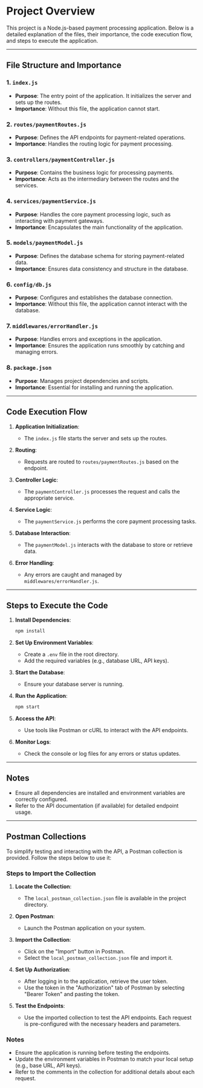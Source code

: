 # Project Overview

This project is a Node.js-based payment processing application. Below is a detailed explanation of the files, their importance, the code execution flow, and steps to execute the application.

---

## File Structure and Importance

### 1. `index.js`
- **Purpose**: The entry point of the application. It initializes the server and sets up the routes.
- **Importance**: Without this file, the application cannot start.

### 2. `routes/paymentRoutes.js`
- **Purpose**: Defines the API endpoints for payment-related operations.
- **Importance**: Handles the routing logic for payment processing.

### 3. `controllers/paymentController.js`
- **Purpose**: Contains the business logic for processing payments.
- **Importance**: Acts as the intermediary between the routes and the services.

### 4. `services/paymentService.js`
- **Purpose**: Handles the core payment processing logic, such as interacting with payment gateways.
- **Importance**: Encapsulates the main functionality of the application.

### 5. `models/paymentModel.js`
- **Purpose**: Defines the database schema for storing payment-related data.
- **Importance**: Ensures data consistency and structure in the database.

### 6. `config/db.js`
- **Purpose**: Configures and establishes the database connection.
- **Importance**: Without this file, the application cannot interact with the database.

### 7. `middlewares/errorHandler.js`
- **Purpose**: Handles errors and exceptions in the application.
- **Importance**: Ensures the application runs smoothly by catching and managing errors.

### 8. `package.json`
- **Purpose**: Manages project dependencies and scripts.
- **Importance**: Essential for installing and running the application.

---

## Code Execution Flow

1. **Application Initialization**:
    - The `index.js` file starts the server and sets up the routes.

2. **Routing**:
    - Requests are routed to `routes/paymentRoutes.js` based on the endpoint.

3. **Controller Logic**:
    - The `paymentController.js` processes the request and calls the appropriate service.

4. **Service Logic**:
    - The `paymentService.js` performs the core payment processing tasks.

5. **Database Interaction**:
    - The `paymentModel.js` interacts with the database to store or retrieve data.

6. **Error Handling**:
    - Any errors are caught and managed by `middlewares/errorHandler.js`.

---

## Steps to Execute the Code

1. **Install Dependencies**:
    ```bash
    npm install
    ```

2. **Set Up Environment Variables**:
    - Create a `.env` file in the root directory.
    - Add the required variables (e.g., database URL, API keys).

3. **Start the Database**:
    - Ensure your database server is running.

4. **Run the Application**:
    ```bash
    npm start
    ```

5. **Access the API**:
    - Use tools like Postman or cURL to interact with the API endpoints.

6. **Monitor Logs**:
    - Check the console or log files for any errors or status updates.

---

## Notes
- Ensure all dependencies are installed and environment variables are correctly configured.
- Refer to the API documentation (if available) for detailed endpoint usage.

---

## Postman Collections

To simplify testing and interacting with the API, a Postman collection is provided. Follow the steps below to use it:

### Steps to Import the Collection

1. **Locate the Collection**:
    - The `local_postman_collection.json` file is available in the project directory.

2. **Open Postman**:
    - Launch the Postman application on your system.

3. **Import the Collection**:
    - Click on the "Import" button in Postman.
    - Select the `local_postman_collection.json` file and import it.

4. **Set Up Authorization**:
    - After logging in to the application, retrieve the user token.
    - Use the token in the "Authorization" tab of Postman by selecting "Bearer Token" and pasting the token.

5. **Test the Endpoints**:
    - Use the imported collection to test the API endpoints. Each request is pre-configured with the necessary headers and parameters.

### Notes
- Ensure the application is running before testing the endpoints.
- Update the environment variables in Postman to match your local setup (e.g., base URL, API keys).
- Refer to the comments in the collection for additional details about each request.

